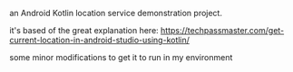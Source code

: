 an Android Kotlin location service demonstration project.

it's based of the great explanation here:
https://techpassmaster.com/get-current-location-in-android-studio-using-kotlin/

some minor modifications to get it to run in my environment

